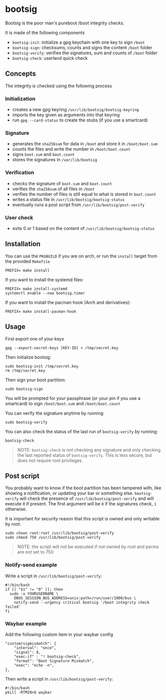 # bootsig

Bootsig is the poor man's pureboot /boot integrity checks.

It is made of the following components

- `bootsig-init`: initialize a gpg keychain with one key to sign `/boot`
- `bootsig-sign`: checksums, counts and signs the content `/boot` folder
- `bootsig-verify`: verifies the signatures, sum and counts of `/boot` folder
- `bootsig-check`: userland quick check

## Concepts

The integrity is checked using the following process

### Initialization

- creates a new gpg keyring `/usr/lib/bootsig/bootsig-keyring`
- imports the key given as arguments into that keyring
- run `gpg --card-status` to create the stubs (if you use a smartcard)

### Signature

- generates the `sha256sum` for data in `/boot` and store it in `/boot/boot.sum`
- counts the files and write the number in `/boot/boot.count`
- signs `boot.sum` and `boot.count`
- stores the signatures in `/var/lib/bootsig`

### Verification

- checks the signature of `boot.sum` and `boot.count`
- verifies the `sha256sum` of all files in `/boot`
- verifies the number of files is still equal to what is stored in `boot.count`
- writes a status file in `/usr/lib/bootsig/bootsig-status`
- eventually runs a post script from `/usr/lib/bootsig/post-verify`

### User check

- exits 0 or 1 based on the content of `/usr/lib/bootsig/bootsig-status`

## Installation

You can use the `PKGBUILD` if you are on arch, or run the `install` target from
the provided `Makefile`

    PREFIX= make install

If you want to install the systemd files:

    PREFIX= make install-systemd
    systemctl enable --now bootsig.timer

If you want to install the pacman hook (Arch and derivatives):

    PREFIX= make install-pacman-hook

## Usage

First export one of your keys

    gpg --export-secret-keys [KEY-ID] > /tmp/secret.key

Then initialize bootsig:

    sudo bootsig-init /tmp/secret.key
    rm /tmp/secret.key

Then sign your boot partition:

    sudo bootsig-sign

You will be prompted for your passphrase (or your pin if you use a smartcard) to
sign `/boot/boot.sum` and `/boot/boot.count`

You can verify the signature anytime by running:

    sudo bootsig-verify

You can also check the status of the last run of `bootsig-verify` by running:

    bootsig-check

> NOTE: `bootsig-check` is not checking any signature and only checking the last
> reported status of `bootsig-verify`. This is less secure, but does not require
> root privileges.

## Post script

You probably want to know if the boot partition has been tampered with, like
showing a notification, or updating your bar or something else. `bootsig-verify`
will check the presence of `/usr/lib/bootsig/post-verify` and will execute it if
present. The first argument will be `0` if the signatures check, `1` otherwise.

It is important for security reason that this script is owned and only writable
by root:

    sudo chown root:root /usr/lib/bootsig/post-verify
    sudo chmod 750 /usr/lib/bootsig/post-verify

> NOTE: the script will not be executed if not owned by root and perms are not
> set to 750

### Notify-send example

Write a script in `/usr/lib/bootsig/post-verify`:

    #!/bin/bash
    if [[ "$1" != "0" ]]; then
	  sudo -u YOURUSERNAME \
	    DBUS_SESSION_BUS_ADDRESS=unix:path=/run/user/1000/bus \
		notify-send --urgency critical bootsig '/boot integrity check failed'
    fi

### Waybar example

Add the following custom item in your waybar config

    "custom/sigmismatch": {
		"interval": "once",
		"signal": 8,
		"exec-if" : "! bootsig-check",
		"format": "Boot Signature Mismatch",
		"exec": "echo -n",
	},

Then write a script in `/usr/lib/bootsig/post-verify`:

    #!/bin/bash
    pkill -RTMIN+8 waybar
